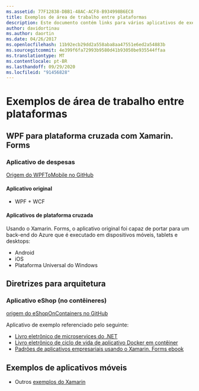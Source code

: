 ```yaml
---
ms.assetid: 77F12838-DBB1-48AC-ACF8-B934998B6EC8
title: Exemplos de área de trabalho entre plataformas
description: Este documento contém links para vários aplicativos de exemplo que foram portados para execução como aplicativos de plataforma cruzada com o Xamarin.
author: davidortinau
ms.author: daortin
ms.date: 04/26/2017
ms.openlocfilehash: 11b92ecb29dd2a558aba8aa47551e6ed2a54883b
ms.sourcegitcommit: 4e399f6fa72993b9580d41b93050be935544ffaa
ms.translationtype: MT
ms.contentlocale: pt-BR
ms.lasthandoff: 09/29/2020
ms.locfileid: "91456828"
---
```

# <a name="cross-platform-desktop-samples"></a>Exemplos de área de trabalho entre plataformas

## <a name="wpf-to-cross-platform-with-xamarinforms"></a>WPF para plataforma cruzada com Xamarin. Forms

### <a name="expenses-app"></a>Aplicativo de despesas

[Origem do WPFToMobile no GitHub](https://github.com/nishanil/WPFToMobile)

#### <a name="original-app"></a>Aplicativo original

* WPF + WCF

#### <a name="cross-platform-apps"></a>Aplicativos de plataforma cruzada

Usando o Xamarin. Forms, o aplicativo original foi capaz de portar para um back-end do Azure que é executado em dispositivos móveis, tablets e desktops:

* Android
* iOS
* Plataforma Universal do Windows

## <a name="architecture-guidance"></a>Diretrizes para arquitetura

### <a name="eshop-on-containers-app"></a>Aplicativo eShop (no contêineres)

[origem do eShopOnContainers no GitHub](https://github.com/dotnet-architecture/eShopOnContainers)

Aplicativo de exemplo referenciado pelo seguinte:

* [Livro eletrônico de microservices do .NET](https://aka.ms/microservicesebook)
* [Livro eletrônico de ciclo de vida de aplicativo Docker em contêiner](https://aka.ms/dockerlifecycleebook)
* [Padrões de aplicativos empresariais usando o Xamarin. Forms ebook](~/xamarin-forms/enterprise-application-patterns/index.md)

## <a name="mobile-app-samples"></a>Exemplos de aplicativos móveis

* Outros [exemplos do Xamarin](/samples/browse/?products=xamarin)